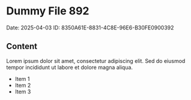 # Dummy File 892

Date: 2025-04-03
ID: 8350A61E-8831-4C8E-96E6-B30FE0900392

## Content

Lorem ipsum dolor sit amet, consectetur adipiscing elit.
Sed do eiusmod tempor incididunt ut labore et dolore magna aliqua.

* Item 1
* Item 2
* Item 3

